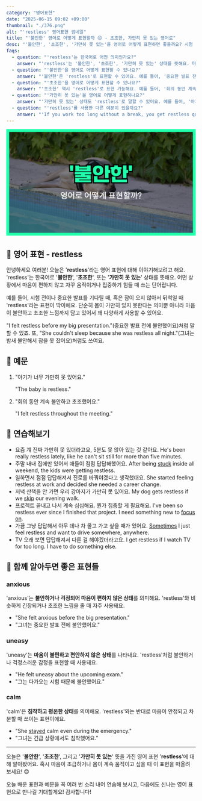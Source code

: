 ```yaml
---
category: "영어표현"
date: "2025-06-15 09:02 +09:00"
thumbnail: "./376.png"
alt: "'restless' 영어표현 썸네일"
title: "'불안한' 영어로 어떻게 표현할까 😣 - 초조한, 가만히 못 있는 영어로"
desc: "'불안한', '초조한', '가만히 못 있는'을 영어로 어떻게 표현하면 좋을까요? 시험 전 불안한 마음, 밤새 가만히 못 있는 상태 등을 영어로 표현하는 법을 배워봅시다. 다양한 예문을 통해서 연습하고 본인의 표현으로 만들어 보세요."
faqs:
  - question: "'restless'는 한국어로 어떤 의미인가요?"
    answer: "'restless'는 '불안한', '초조한', '가만히 못 있는' 상태를 뜻해요. 마음이 편하지 않고 계속 움직이거나 집중하기 어려운 상황에서 사용해요."
  - question: "'불안한'을 영어로 어떻게 표현할 수 있나요?"
    answer: "'불안한'은 'restless'로 표현할 수 있어요. 예를 들어, '중요한 발표 전에 불안했어요'는 'I felt restless before my big presentation.'로 말해요."
  - question: "'초조한'을 영어로 어떻게 표현할 수 있나요?"
    answer: "'초조한' 역시 'restless'로 표현 가능해요. 예를 들어, '회의 동안 계속 불안하고 초조했어요'는 'I felt restless throughout the meeting.'로 표현해요."
  - question: "'가만히 못 있는'을 영어로 어떻게 표현하나요?"
    answer: "'가만히 못 있는' 상태도 'restless'로 말할 수 있어요. 예를 들어, '아기가 너무 가만히 못 있어요'는 'The baby is restless.'라고 해요."
  - question: "'restless'를 사용한 다른 예문이 있을까요?"
    answer: "'If you work too long without a break, you get restless quickly.'처럼 휴식 없이 오래 일하면 금방 초조해지는 상황도 표현할 수 있어요."
---
```


!['restless' 영어표현](./376.png)

## 🌟 영어 표현 - restless

안녕하세요 여러분! 오늘은 '**restless**'라는 영어 표현에 대해 이야기해보려고 해요. 'restless'는 한국어로 '**불안한**', '**초조한**', 또는 '**가만히 못 있는**' 상태를 뜻해요. 어떤 상황에서 마음이 편하지 않고 자꾸 움직이거나 집중하기 힘들 때 쓰는 단어랍니다.

예를 들어, 시험 전이나 중요한 발표를 기다릴 때, 혹은 잠이 오지 않아서 뒤척일 때 'restless'라는 표현이 딱이에요. 단순히 몸이 가만히 있지 못한다는 의미뿐 아니라 마음이 불안하고 초조한 느낌까지 담고 있어서 꽤 다양하게 사용할 수 있어요.

"I felt restless before my big presentation."(중요한 발표 전에 불안했어요)처럼 말할 수 있죠. 또, "She couldn't sleep because she was restless all night."(그녀는 밤새 불안해서 잠을 못 잤어요)처럼도 쓰여요.

## 📖 예문

1. "아기가 너무 가만히 못 있어요."

   "The baby is restless."

2. "회의 동안 계속 불안하고 초조했어요."

   "I felt restless throughout the meeting."

## 💬 연습해보기

<ul data-interactive-list>

  <li data-interactive-item>
    <span data-toggler>요즘 걔 진짜 가만히 못 있더라고요, 5분도 못 앉아 있는 것 같아요.</span>
    <span data-answer>He's been really restless lately, like he can't sit still for more than five minutes.</span>
  </li>

  <li data-interactive-item>
    <span data-toggler>주말 내내 집에만 있어서 애들이 점점 답답해했어요.</span>
    <span data-answer>After being <a href="/blog/in-english/389.stuck/">stuck</a> inside all weekend, the kids were getting restless.</span>
  </li>

  <li data-interactive-item>
    <span data-toggler>일하면서 점점 답답해져서 진로를 바꿔야겠다고 생각했대요.</span>
    <span data-answer>She started feeling restless at work and decided she needed a career change.</span>
  </li>

  <li data-interactive-item>
    <span data-toggler>저녁 산책을 안 가면 우리 강아지가 가만히 못 있어요.</span>
    <span data-answer>My dog gets restless if we <a href="/blog/in-english/369.skip/">skip</a> our evening walk.</span>
  </li>
  
  <li data-interactive-item>
    <span data-toggler>프로젝트 끝내고 나서 계속 심심해요. 뭔가 집중할 게 필요해요.</span>
    <span data-answer>I've been so restless ever since I finished that project. I need something new to <a href="/blog/in-english/186.focus-on/">focus on</a>.</span>
  </li>

  <li data-interactive-item>
    <span data-toggler>가끔 그냥 답답해서 아무 데나 차 몰고 가고 싶을 때가 있어요.</span>
    <span data-answer><a href="/blog/in-english/270.sometimes/">Sometimes</a> I just feel restless and want to drive somewhere, anywhere.</span>
  </li>

  <li data-interactive-item>
    <span data-toggler>TV 오래 보면 답답해져서 다른 걸 해야겠더라고요.</span>
    <span data-answer>I get restless if I watch TV for too long. I have to do something else.</span>
  </li>

</ul>

## 🤝 함께 알아두면 좋은 표현들

### anxious

'anxious'는 **불안하거나 걱정되어 마음이 편하지 않은 상태**를 의미해요. 'restless'와 비슷하게 긴장되거나 초조한 느낌을 줄 때 자주 사용돼요.

- "She felt anxious before the big presentation."
- "그녀는 중요한 발표 전에 불안했어요."

### uneasy

'uneasy'는 **마음이 불편하고 편안하지 않은 상태**를 나타내요. 'restless'처럼 불안하거나 걱정스러운 감정을 표현할 때 사용돼요.

- "He felt uneasy about the upcoming exam."
- "그는 다가오는 시험 때문에 불안했어요."

### calm

'calm'은 **침착하고 평온한 상태**를 의미해요. 'restless'와는 반대로 마음이 안정되고 차분할 때 쓰이는 표현이에요.

- "She [stayed](/blog/in-english/119.stay/) calm even during the emergency."
- "그녀는 긴급 상황에서도 침착했어요."

---

오늘은 '**불안한**', '**초조한**', 그리고 '**가만히 못 있는**' 뜻을 가진 영어 표현 '**restless**'에 대해 알아봤어요. 혹시 마음이 조급하거나 몸이 계속 움직이고 싶을 때 이 표현을 떠올려 보세요! 😊

오늘 배운 표현과 예문을 꼭 여러 번 소리 내어 연습해 보시고, 다음에도 신나는 영어 표현으로 만나길 기대할게요! 감사합니다!
